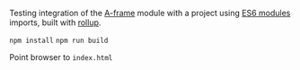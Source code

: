 Testing integration of the [A-frame](https://github.com/aframevr/aframe) module with a project using [ES6 modules](http://exploringjs.com/es6/ch_modules.html) imports, built with [rollup](https://github.com/rollup/rollup). 

```npm install```
```npm run build```

Point browser to ```index.html```
